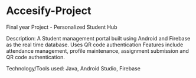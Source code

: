 # Accesify-Project

Final year Project - Personalized Student Hub 

Description:
A Student management portal built using Android and Firebase as the real time database.
Uses QR code authentication
Features include attendance management, profile maintenance, assignment submission and QR code authentication.

Technology/Tools used: Java, Android Studio, Firebase
